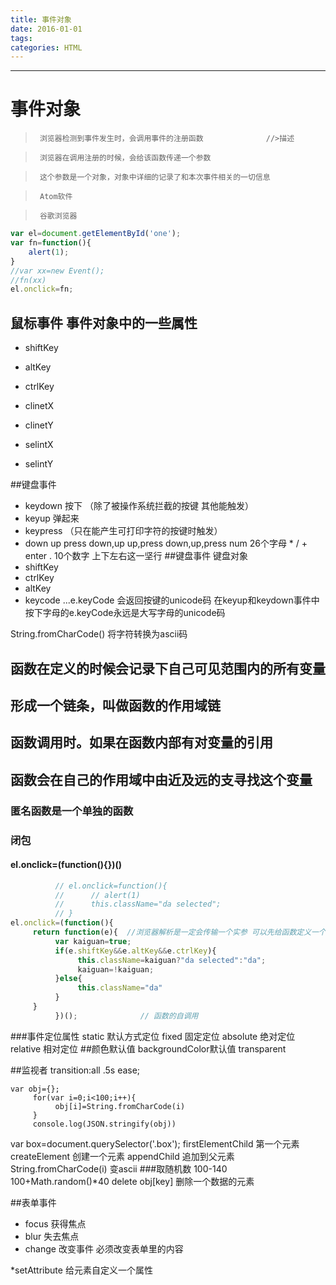 ```yaml
---
title: 事件对象
date: 2016-01-01
tags:
categories: HTML
---
```

------

<!-- more -->

#      事件对象

>      浏览器检测到事件发生时，会调用事件的注册函数              //>描述

>      浏览器在调用注册的时候，会给该函数传递一个参数

>      这个参数是一个对象，对象中详细的记录了和本次事件相关的一切信息

>      Atom软件

>      谷歌浏览器

```  javascript
var el=document.getElementById('one');
var fn=function(){
	alert(1);
}
//var xx=new Event();
//fn(xx)
el.onclick=fn;   
```
## 鼠标事件 事件对象中的一些属性

* shiftKey
* altKey
* ctrlKey

* clinetX
* clinetY

* selintX
* selintY

##键盘事件

* keydown  按下 （除了被操作系统拦截的按键 其他能触发）
* keyup    弹起来
* keypress  （只在能产生可打印字符的按键时触发）
* down    up    press    down,up  up,press  down,up,press
                          num                  26个字母 * / + enter .
                         10个数字
                         上下左右这一坚行
##键盘事件  键盘对象
* shiftKey
* ctrlKey
* altKey
* keycode
...e.keyCode 会返回按键的unicode码 在keyup和keydown事件中按下字母的e.keyCode永远是大写字母的unicode码

String.fromCharCode() 将字符转换为ascii码

## 函数在定义的时候会记录下自己可见范围内的所有变量
## 形成一个链条，叫做函数的作用域链
## 函数调用时。如果在函数内部有对变量的引用
## 函数会在自己的作用域中由近及远的支寻找这个变量


### 匿名函数是一个单独的函数

### 闭包

#### el.onclick=(function(){})()

``` javascript
          // el.onclick=function(){
          //      // alert(1)
          //      this.className="da selected";
          // }
el.onclick=(function(){
     return function(e){  //浏览器解析是一定会传输一个实参 可以先给函数定义一个形参
          var kaiguan=true;
          if(e.shiftKey&&e.altKey&&e.ctrlKey){
               this.className=kaiguan?"da selected":"da";
               kaiguan=!kaiguan;
          }else{
               this.className="da"
          }
     }
          })();              // 函数的自调用
```
###事件定位属性
static 默认方式定位
fixed  固定定位
absolute   绝对定位
relative   相对定位
##颜色默认值
backgroundColor默认值  transparent


##监视者
transition:all .5s ease;

```做一个ascII表
var obj={};
     for(var i=0;i<100;i++){
          obj[i]=String.fromCharCode(i)
     }
     console.log(JSON.stringify(obj))
```

var box=document.querySelector('.box');
firstElementChild 第一个元素
createElement 创建一个元素
appendChild 追加到父元素
String.fromCharCode(i) 变ascii
###取随机数
100-140  100+Math.random()*40
delete obj[key] 删除一个数据的元素

##表单事件

* focus 获得焦点
* blur 失去焦点
* change 改变事件  必须改变表单里的内容

*setAttribute 给元素自定义一个属性

